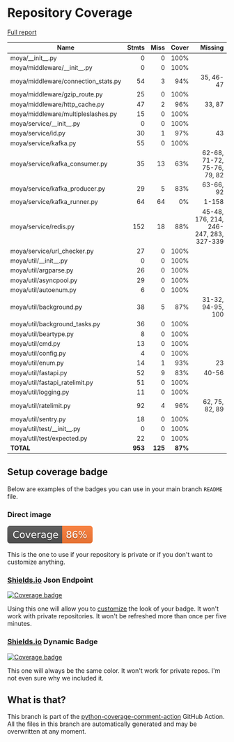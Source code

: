 # Repository Coverage

[Full report](https://htmlpreview.github.io/?https://github.com/moya-app/moya-pythonlib-util/blob/python-coverage-comment-action-data/htmlcov/index.html)

| Name                                 |    Stmts |     Miss |   Cover |   Missing |
|------------------------------------- | -------: | -------: | ------: | --------: |
| moya/\_\_init\_\_.py                 |        0 |        0 |    100% |           |
| moya/middleware/\_\_init\_\_.py      |        0 |        0 |    100% |           |
| moya/middleware/connection\_stats.py |       54 |        3 |     94% | 35, 46-47 |
| moya/middleware/gzip\_route.py       |       25 |        0 |    100% |           |
| moya/middleware/http\_cache.py       |       47 |        2 |     96% |    33, 87 |
| moya/middleware/multipleslashes.py   |       15 |        0 |    100% |           |
| moya/service/\_\_init\_\_.py         |        0 |        0 |    100% |           |
| moya/service/id.py                   |       30 |        1 |     97% |        43 |
| moya/service/kafka.py                |       55 |        0 |    100% |           |
| moya/service/kafka\_consumer.py      |       35 |       13 |     63% |62-68, 71-72, 75-76, 79, 82 |
| moya/service/kafka\_producer.py      |       29 |        5 |     83% | 63-66, 92 |
| moya/service/kafka\_runner.py        |       64 |       64 |      0% |     1-158 |
| moya/service/redis.py                |      152 |       18 |     88% |45-48, 176, 214, 246-247, 283, 327-339 |
| moya/service/url\_checker.py         |       27 |        0 |    100% |           |
| moya/util/\_\_init\_\_.py            |        0 |        0 |    100% |           |
| moya/util/argparse.py                |       26 |        0 |    100% |           |
| moya/util/asyncpool.py               |       29 |        0 |    100% |           |
| moya/util/autoenum.py                |        6 |        0 |    100% |           |
| moya/util/background.py              |       38 |        5 |     87% |31-32, 94-95, 100 |
| moya/util/background\_tasks.py       |       36 |        0 |    100% |           |
| moya/util/beartype.py                |        8 |        0 |    100% |           |
| moya/util/cmd.py                     |       13 |        0 |    100% |           |
| moya/util/config.py                  |        4 |        0 |    100% |           |
| moya/util/enum.py                    |       14 |        1 |     93% |        23 |
| moya/util/fastapi.py                 |       52 |        9 |     83% |     40-56 |
| moya/util/fastapi\_ratelimit.py      |       51 |        0 |    100% |           |
| moya/util/logging.py                 |       11 |        0 |    100% |           |
| moya/util/ratelimit.py               |       92 |        4 |     96% |62, 75, 82, 89 |
| moya/util/sentry.py                  |       18 |        0 |    100% |           |
| moya/util/test/\_\_init\_\_.py       |        0 |        0 |    100% |           |
| moya/util/test/expected.py           |       22 |        0 |    100% |           |
|                            **TOTAL** |  **953** |  **125** | **87%** |           |


## Setup coverage badge

Below are examples of the badges you can use in your main branch `README` file.

### Direct image

[![Coverage badge](https://raw.githubusercontent.com/moya-app/moya-pythonlib-util/python-coverage-comment-action-data/badge.svg)](https://htmlpreview.github.io/?https://github.com/moya-app/moya-pythonlib-util/blob/python-coverage-comment-action-data/htmlcov/index.html)

This is the one to use if your repository is private or if you don't want to customize anything.

### [Shields.io](https://shields.io) Json Endpoint

[![Coverage badge](https://img.shields.io/endpoint?url=https://raw.githubusercontent.com/moya-app/moya-pythonlib-util/python-coverage-comment-action-data/endpoint.json)](https://htmlpreview.github.io/?https://github.com/moya-app/moya-pythonlib-util/blob/python-coverage-comment-action-data/htmlcov/index.html)

Using this one will allow you to [customize](https://shields.io/endpoint) the look of your badge.
It won't work with private repositories. It won't be refreshed more than once per five minutes.

### [Shields.io](https://shields.io) Dynamic Badge

[![Coverage badge](https://img.shields.io/badge/dynamic/json?color=brightgreen&label=coverage&query=%24.message&url=https%3A%2F%2Fraw.githubusercontent.com%2Fmoya-app%2Fmoya-pythonlib-util%2Fpython-coverage-comment-action-data%2Fendpoint.json)](https://htmlpreview.github.io/?https://github.com/moya-app/moya-pythonlib-util/blob/python-coverage-comment-action-data/htmlcov/index.html)

This one will always be the same color. It won't work for private repos. I'm not even sure why we included it.

## What is that?

This branch is part of the
[python-coverage-comment-action](https://github.com/marketplace/actions/python-coverage-comment)
GitHub Action. All the files in this branch are automatically generated and may be
overwritten at any moment.